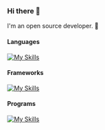### Hi there 👋
I'm an open source developer. 🌱 

#### Languages
[![My Skills](https://skillicons.dev/icons?i=c,cpp,html,css,js,python,markdown)](https://skillicons.dev)

#### Frameworks
[![My Skills](https://skillicons.dev/icons?i=gtk,cmake,django,git,github,gitlab,react)](https://skillicons.dev)

#### Programs
[![My Skills](https://skillicons.dev/icons?i=vscode,vim,linux,raspberrypi,stackoverflow)](https://skillicons.dev)
